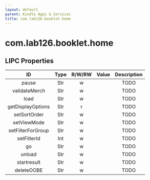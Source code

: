 ```yaml
---
layout: default
parent: Kindle Apps & Services
title: com.lab126.booklet.home
---
```


# com.lab126.booklet.home

## LIPC Properties

| ID                | Type | R/W/RW | Value | Description |
|:-----------------:|:----:|:------:|:-----:|:-----------:|
| pause             | Str  | w      |       | TODO        |
| validateMerch     | Str  | w      |       | TODO        |
| load              | Str  | w      |       | TODO        |
| getDisplayOptions | Str  | r      |       | TODO        |
| setSortOrder      | Str  | w      |       | TODO        |
| setViewMode       | Str  | w      |       | TODO        |
| setFilterForGroup | Str  | w      |       | TODO        |
| setFilterId       | Int  | w      |       | TODO        |
| go                | Str  | w      |       | TODO        |
| unload            | Str  | w      |       | TODO        |
| startresult       | Str  | w      |       | TODO        |
| deleteOOBE        | Str  | w      |       | TODO        |